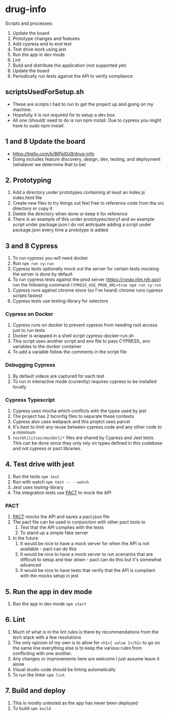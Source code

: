 # drug-info
Scripts and processes:
1. Update the board
2. Prototype changes and features
3. Add cypress end to end test
4. Test drive work using jest
5. Run the app in dev mode
6. Lint 
7. Build and distribute the application (not supported yet)
8. Update the board
9. Periodically run tests against the API to verify compliance

## scriptsUsedForSetup.sh
* These are scripts I had to run to get the project up and going on my machine.  
* Hopefully it is not required for to setup a dev box.  
* All one /should/ need to do is run npm install.  Due to cypress you might have to sudo npm install.

## 1 and 8 Update the board
* https://trello.com/b/BIPpI0z9/drug-info
* Doing includes feature discovery, design, dev, testing, and deployment (whatever we determine that to be)

## 2. Prototyping
1. Add a directory under prototypes containing at least an index.js index.html file
2. Create new files to try things out feel free to reference code from the src directory or copy it
3. Delete the directory when done or keep it for reference
4. There is an example of this under prototypes/story1 and an example script under package.json I do not anticipate adding a script under package.json every time a prototype is added

## 3 and 8 Cypress
1. To run cypress you will need docker
2. Run ```npm run cy:run```
3. Cypress tests optionally mock out the server for certain tests mocking the server is done by default
4. To run cypress tests against the prod server (https://rxnav.nlm.nih.gov) run the following command ```CYPRESS_USE_PROD_URL=true npm run cy:run```
5. Cypress runs against chrome since (so I've heard) chrome runs cypress scripts fastest 
6. Cypress tests use testing-library for selectors

### Cypress on Docker
1. Cypress runs on docker to prevent cypress from needing root access just to run tests
2. Docker is wrapped in a shell script cypress-docker-run.sh 
3. This script uses another script and env file to pass CYPRESS_ env variables to the docker container
4. To add a variable follow the comments in the script file

### Debugging Cypress
1. By default videos are captured for each test
2. To run in interactive mode (currently) requires cypress to be installed locally

### Cypress Typescript
1. Cypress uses mocha which conflicts with the types used by jest
2. The project has 2 tsconfig files to separate these contexts
3. Cypress also uses webpack and this project uses parcel
4. It's best to limit any reuse between cypress code and any other code to a minimum
5. ```testUtilities/mockUrl/*``` files are shared by Cypress and Jest tests.  This can be done since they only rely on types defined in this codebase and not cypress or pact libraries.

## 4. Test drive with jest
1. Run the tests ```npm test```
2. Run with watch ```npm test -- --watch```
3. Jest uses testing-library
4. The integration tests use [PACT](https://docs.pact.io/) to mock the API

### PACT
1. [PACT](https://docs.pact.io/) mocks the API and saves a pact.json file
2. The pact file can be used in conjunction with other pact tools to 
    1. Test that the API complies with the tests 
    2. To stand up a simple fake server 
3. In the future 
    1. It would be nice to have a mock server for when the API is not available - pact can do this
    2. It would be nice to have a mock server to run scenarios that are difficult to setup and tear down - pact can do this but it's somewhat advanced
    2. It would be nice to have tests that verify that the API is compliant with the mocks setup in jest 

## 5. Run the app in dev mode
1. Run the app in dev mode ```npm start```

## 6. Lint
1. Much of what is in the lint rules is there by recommendations from the tech stack with a few resolutions
2. The only opinion of my own is to allow for ```<h1>{ value }</h1>``` to go on the same line everything else is to keep the various rules from conflicting with one another.
3. Any changes or improvements here are welcome I just assume leave it alone
4. Visual studio code should be linting automatically
5. To run the linter ```npm lint```

## 7. Build and deploy
1. This is mostly untested as the app has never been deployed
2. To build ```npm build```


